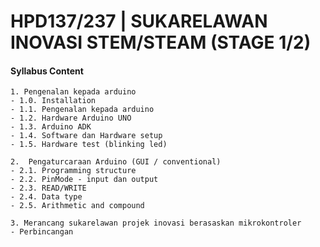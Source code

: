 # HPD137/237 | SUKARELAWAN INOVASI STEM/STEAM (STAGE 1/2)

#### Syllabus Content

```
1. Pengenalan kepada arduino
- 1.0. Installation
- 1.1. Pengenalan kepada arduino
- 1.2. Hardware Arduino UNO
- 1.3. Arduino ADK
- 1.4. Software dan Hardware setup
- 1.5. Hardware test (blinking led)

2.  Pengaturcaraan Arduino (GUI / conventional)
- 2.1. Programming structure
- 2.2. PinMode - input dan output
- 2.3. READ/WRITE
- 2.4. Data type
- 2.5. Arithmetic and compound

3. Merancang sukarelawan projek inovasi berasaskan mikrokontroler
- Perbincangan
```

